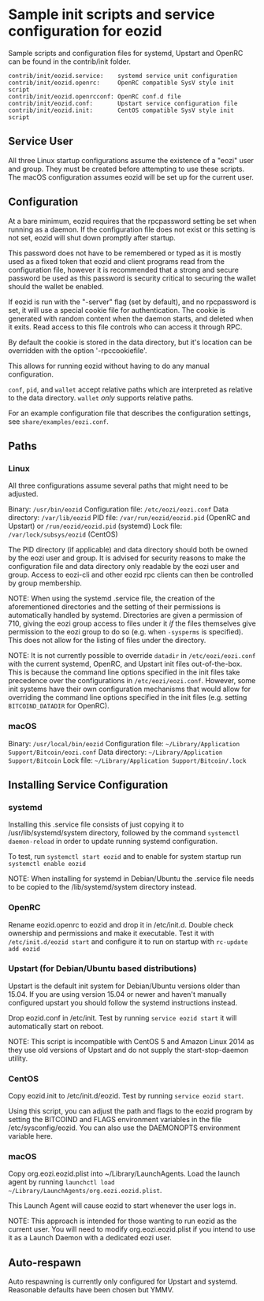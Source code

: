 Sample init scripts and service configuration for eozid
==========================================================

Sample scripts and configuration files for systemd, Upstart and OpenRC
can be found in the contrib/init folder.

    contrib/init/eozid.service:    systemd service unit configuration
    contrib/init/eozid.openrc:     OpenRC compatible SysV style init script
    contrib/init/eozid.openrcconf: OpenRC conf.d file
    contrib/init/eozid.conf:       Upstart service configuration file
    contrib/init/eozid.init:       CentOS compatible SysV style init script

Service User
---------------------------------

All three Linux startup configurations assume the existence of a "eozi" user
and group.  They must be created before attempting to use these scripts.
The macOS configuration assumes eozid will be set up for the current user.

Configuration
---------------------------------

At a bare minimum, eozid requires that the rpcpassword setting be set
when running as a daemon.  If the configuration file does not exist or this
setting is not set, eozid will shut down promptly after startup.

This password does not have to be remembered or typed as it is mostly used
as a fixed token that eozid and client programs read from the configuration
file, however it is recommended that a strong and secure password be used
as this password is security critical to securing the wallet should the
wallet be enabled.

If eozid is run with the "-server" flag (set by default), and no rpcpassword is set,
it will use a special cookie file for authentication. The cookie is generated with random
content when the daemon starts, and deleted when it exits. Read access to this file
controls who can access it through RPC.

By default the cookie is stored in the data directory, but it's location can be overridden
with the option '-rpccookiefile'.

This allows for running eozid without having to do any manual configuration.

`conf`, `pid`, and `wallet` accept relative paths which are interpreted as
relative to the data directory. `wallet` *only* supports relative paths.

For an example configuration file that describes the configuration settings,
see `share/examples/eozi.conf`.

Paths
---------------------------------

### Linux

All three configurations assume several paths that might need to be adjusted.

Binary:              `/usr/bin/eozid`
Configuration file:  `/etc/eozi/eozi.conf`
Data directory:      `/var/lib/eozid`
PID file:            `/var/run/eozid/eozid.pid` (OpenRC and Upstart) or `/run/eozid/eozid.pid` (systemd)
Lock file:           `/var/lock/subsys/eozid` (CentOS)

The PID directory (if applicable) and data directory should both be owned by the
eozi user and group. It is advised for security reasons to make the
configuration file and data directory only readable by the eozi user and
group. Access to eozi-cli and other eozid rpc clients can then be
controlled by group membership.

NOTE: When using the systemd .service file, the creation of the aforementioned
directories and the setting of their permissions is automatically handled by
systemd. Directories are given a permission of 710, giving the eozi group
access to files under it _if_ the files themselves give permission to the
eozi group to do so (e.g. when `-sysperms` is specified). This does not allow
for the listing of files under the directory.

NOTE: It is not currently possible to override `datadir` in
`/etc/eozi/eozi.conf` with the current systemd, OpenRC, and Upstart init
files out-of-the-box. This is because the command line options specified in the
init files take precedence over the configurations in
`/etc/eozi/eozi.conf`. However, some init systems have their own
configuration mechanisms that would allow for overriding the command line
options specified in the init files (e.g. setting `BITCOIND_DATADIR` for
OpenRC).

### macOS

Binary:              `/usr/local/bin/eozid`
Configuration file:  `~/Library/Application Support/Bitcoin/eozi.conf`
Data directory:      `~/Library/Application Support/Bitcoin`
Lock file:           `~/Library/Application Support/Bitcoin/.lock`

Installing Service Configuration
-----------------------------------

### systemd

Installing this .service file consists of just copying it to
/usr/lib/systemd/system directory, followed by the command
`systemctl daemon-reload` in order to update running systemd configuration.

To test, run `systemctl start eozid` and to enable for system startup run
`systemctl enable eozid`

NOTE: When installing for systemd in Debian/Ubuntu the .service file needs to be copied to the /lib/systemd/system directory instead.

### OpenRC

Rename eozid.openrc to eozid and drop it in /etc/init.d.  Double
check ownership and permissions and make it executable.  Test it with
`/etc/init.d/eozid start` and configure it to run on startup with
`rc-update add eozid`

### Upstart (for Debian/Ubuntu based distributions)

Upstart is the default init system for Debian/Ubuntu versions older than 15.04. If you are using version 15.04 or newer and haven't manually configured upstart you should follow the systemd instructions instead.

Drop eozid.conf in /etc/init.  Test by running `service eozid start`
it will automatically start on reboot.

NOTE: This script is incompatible with CentOS 5 and Amazon Linux 2014 as they
use old versions of Upstart and do not supply the start-stop-daemon utility.

### CentOS

Copy eozid.init to /etc/init.d/eozid. Test by running `service eozid start`.

Using this script, you can adjust the path and flags to the eozid program by
setting the BITCOIND and FLAGS environment variables in the file
/etc/sysconfig/eozid. You can also use the DAEMONOPTS environment variable here.

### macOS

Copy org.eozi.eozid.plist into ~/Library/LaunchAgents. Load the launch agent by
running `launchctl load ~/Library/LaunchAgents/org.eozi.eozid.plist`.

This Launch Agent will cause eozid to start whenever the user logs in.

NOTE: This approach is intended for those wanting to run eozid as the current user.
You will need to modify org.eozi.eozid.plist if you intend to use it as a
Launch Daemon with a dedicated eozi user.

Auto-respawn
-----------------------------------

Auto respawning is currently only configured for Upstart and systemd.
Reasonable defaults have been chosen but YMMV.
